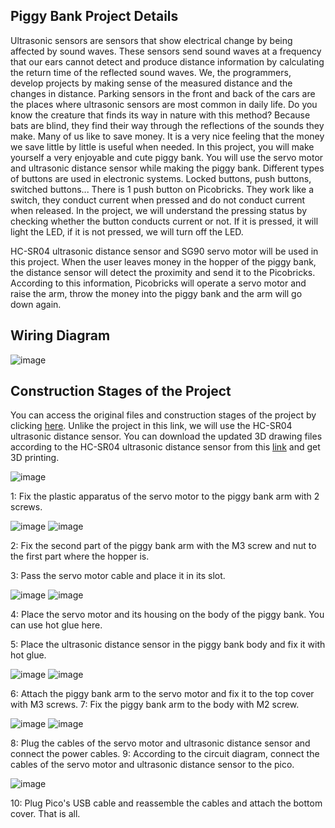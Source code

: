 ## Piggy Bank Project Details
Ultrasonic sensors are sensors that show electrical change by being affected by sound waves. These sensors send sound waves at a frequency that our ears cannot detect and produce distance information by calculating the return time of the reflected sound waves. We, the programmers, develop projects by making sense of the measured distance and the changes in distance. Parking sensors in the front and back of the cars are the places where ultrasonic sensors are most common in daily life. Do you know the creature that finds its way in nature with this method? Because bats are blind, they find their way through the reflections of the sounds they make. Many of us like to save money. It is a very nice feeling that the money we save little by little is useful when needed. In this project, you will make yourself a very enjoyable and cute piggy bank. You will use the servo motor and ultrasonic distance sensor while making the piggy bank.
Different types of buttons are used in electronic systems. Locked buttons, push buttons, switched buttons... There is 1 push button on Picobricks. They work like a switch, they conduct current when pressed and do not conduct current when released. In the project, we will understand the pressing status by checking whether the button conducts current or not. If it is pressed, it will light the LED, if it is not pressed, we will turn off the LED.

HC-SR04 ultrasonic distance sensor and SG90 servo motor will be used in this project. When the user leaves money in the hopper of the piggy bank, the distance sensor will detect the proximity and send it to the Picobricks. According to this information, Picobricks will operate a servo motor and raise the arm, throw the money into the piggy bank and the arm will go down again.

## Wiring Diagram

  ![image](https://user-images.githubusercontent.com/111511331/200290607-73fc418c-cb0e-4691-bba2-897d46624275.png)

## Construction Stages of the Project

You can access the original files and construction stages of the project by clicking [here](https://www.thingiverse.com/thing:2824451 "Heading Link"). Unlike the project in this link, we will use the HC-SR04 ultrasonic distance sensor. You can download the updated 3D drawing files according to the HC-SR04 ultrasonic distance sensor from this [link](https://github.com/Robotistan/PicoBricks/tree/main/Examples/STL%20Files "Heading Link") and get 3D printing.	

 ![image](https://user-images.githubusercontent.com/111511331/200290982-01aee858-3399-4c38-9312-897a76c0d7d2.png)


1: Fix the plastic apparatus of the servo motor to the piggy bank arm with 2 screws.

![image](https://user-images.githubusercontent.com/111511331/200291009-7768a370-7d26-479c-9a79-2cd2b021007d.png)
![image](https://user-images.githubusercontent.com/111511331/200291039-eac1d5bd-2cc3-4807-940b-a2a8e102ca53.png)


2: Fix the second part of the piggy bank arm with the M3 screw and nut to the first part where the hopper is. 

3: Pass the servo motor cable and place it in its slot.

![image](https://user-images.githubusercontent.com/111511331/200291070-ec04710f-9319-4937-ad9e-5bc26c0ae98a.png)
![image](https://user-images.githubusercontent.com/111511331/200291097-bc531ce9-4c9c-43c9-95ce-0bd83920cb9b.png)

4: Place the servo motor and its housing on the body of the piggy bank. You can use hot glue here. 

5: Place the ultrasonic distance sensor in the piggy bank body and fix it with hot glue.

![image](https://user-images.githubusercontent.com/111511331/200291347-f3d3fc44-6059-425f-a3bf-a2ea3ca16abb.png)
![image](https://user-images.githubusercontent.com/111511331/200291376-035b5d7d-e3fc-4afd-9d95-7fd3c00a6599.png)
  

6: Attach the piggy bank arm to the servo motor and fix it to the top cover with M3 screws. 
7: Fix the piggy bank arm to the body with M2 screw.

![image](https://user-images.githubusercontent.com/111511331/200291417-c98d2b9b-5dd4-47b6-a144-1eff2e4d5a20.png)
 ![image](https://user-images.githubusercontent.com/111511331/200291441-563a03d7-6515-4e9d-bb53-7aa1c7262d14.png)
 

8: Plug the cables of the servo motor and ultrasonic distance sensor and connect the power cables. 
9: According to the circuit diagram, connect the cables of the servo motor and ultrasonic distance sensor to the pico.

 ![image](https://user-images.githubusercontent.com/111511331/200291463-94f77c69-9b0a-44b8-a80d-4fbd43d5e9a3.png)


10: Plug Pico's USB cable and reassemble the cables and attach the bottom cover. That is all.
